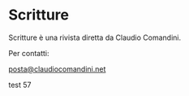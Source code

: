 # Scritture

Scritture &egrave;  una rivista diretta da Claudio Comandini.



Per contatti:

posta@claudiocomandini.net

test  57


